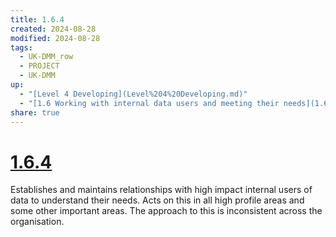 ```yaml
---
title: 1.6.4
created: 2024-08-28
modified: 2024-08-28
tags:
  - UK-DMM_row
  - PROJECT
  - UK-DMM
up:
  - "[Level 4 Developing](Level%204%20Developing.md)"
  - "[1.6 Working with internal data users and meeting their needs](1.6%20Working%20with%20internal%20data%20users%20and%20meeting%20their%20needs.md)"
share: true
---
```

# [1.6.4](1.6.4.md)

Establishes and maintains relationships with high impact internal users of data to understand their needs. Acts on this in all high profile areas and some other important areas. The approach to this is inconsistent across the organisation.
